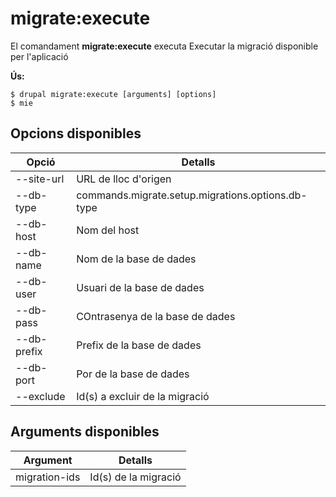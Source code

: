 # migrate:execute
El comandament **migrate:execute** executa Executar la migració disponible per l'aplicació

**Ús:**
```
$ drupal migrate:execute [arguments] [options] 
$ mie  
```

## Opcions disponibles
Opció | Detalls
-------|-------------
--site-url | URL de lloc d'origen
--db-type | commands.migrate.setup.migrations.options.db-type
--db-host | Nom del host
--db-name | Nom de la base de dades
--db-user | Usuari de la base de dades
--db-pass | COntrasenya de la base de dades
--db-prefix | Prefix de la base de dades
--db-port | Por de la base de dades
--exclude | Id(s) a excluir de la migració

## Arguments disponibles
Argument | Detalls
---------|-------------
migration-ids | Id(s) de la migració
